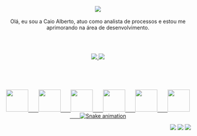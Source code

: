 <!--
**Caio-4lberto/Caio-4lberto** is a ✨ _special_ ✨ repository because its `README.md` (this file) appears on your GitHub profile.
-->

<body>
<div align="center">
  <div style="flex-direction: row;">
    <div >
      <img height="100em" src="https://qph.cf2.quoracdn.net/main-qimg-c7f8b1214b6d3d01b698819c4d677ab3"/>
    </div>
    <div>
        <p>Olá, eu sou a Caio Alberto, atuo como analista de processos e estou me aprimorando na área de desenvolvimento.</p>
    </div>
  </div>
 </div>
 
 <br><br>

<div align="center">
  <a href="https://github.com/caio-4lberto">
  <img height="180em" src="https://github-readme-stats.vercel.app/api?username=caio-4lberto&show_icons=true&theme=dracula&include_all_commits=true&count_private=true"/>
  <img height="180em" src="https://github-readme-stats.vercel.app/api/top-langs/?username=caio-4lberto&layout=compact&langs_count=7&theme=dracula"/>
</div>
  
<br> <br>  

<div align="center"><br>
  <img src="https://cdn.jsdelivr.net/gh/devicons/devicon/icons/html5/html5-original.svg" width="60" height="60"/>      
  <img src="https://cdn.jsdelivr.net/gh/devicons/devicon/icons/bootstrap/bootstrap-original.svg" width="60" height="60"/>      
  <img src="https://cdn.jsdelivr.net/gh/devicons/devicon/icons/javascript/javascript-original.svg" width="60" height="60"/>      
  <img src="https://cdn.jsdelivr.net/gh/devicons/devicon/icons/nodejs/nodejs-original-wordmark.svg" width="60" height="60"/>      
  <img src="https://cdn.jsdelivr.net/gh/devicons/devicon/icons/php/php-plain.svg" width="60" height="60"/>      
  <img src="https://cdn.jsdelivr.net/gh/devicons/devicon/icons/postgresql/postgresql-original.svg" width="60" height="60"/>      
  <img src="https://cdn.jsdelivr.net/gh/devicons/devicon/icons/angularjs/angularjs-original.svg" width="60" height="60
</div>

<br>  
<br>
  
<div> 
  
  ![Snake animation](https://github.com/rafaballerini/rafaballerini/blob/output/github-contribution-grid-snake.svg)
</div>
  
<div align="right"> 
   <a href="https://instagram.com/caio-4lberto" target="_blank">
     <img src="https://img.shields.io/badge/-Instagram-%23E4405F?style=for-the-badge&logo=instagram&logoColor=white" target="_blank"></a>
  <a href = "mailto:caioalberto.work@gmail.com">
    <img src="https://img.shields.io/badge/-Gmail-%23333?style=for-the-badge&logo=gmail&logoColor=white" target="_blank"></a> 
  <a href="https://www.linkedin.com/in/caio-alberto-053142188" target="_blank">
    <img src="https://img.shields.io/badge/-LinkedIn-%230077B5?style=for-the-badge&logo=linkedin&logoColor=white" target="_blank"></a> 
</div>

</body>
